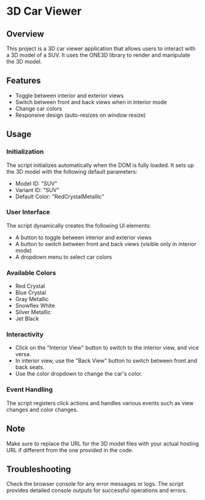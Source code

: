 # 3D Car Viewer

## Overview
This project is a 3D car viewer application that allows users to interact with a 3D model of a SUV. It uses the ONE3D library to render and manipulate the 3D model.

## Features
- Toggle between interior and exterior views
- Switch between front and back views when in interior mode
- Change car colors
- Responsive design (auto-resizes on window resize)



## Usage

### Initialization
The script initializes automatically when the DOM is fully loaded. It sets up the 3D model with the following default parameters:
- Model ID: "SUV"
- Variant ID: "SUV"
- Default Color: "RedCrystalMetallic"

### User Interface
The script dynamically creates the following UI elements:
- A button to toggle between interior and exterior views
- A button to switch between front and back views (visible only in interior mode)
- A dropdown menu to select car colors

### Available Colors
- Red Crystal
- Blue Crystal
- Gray Metallic
- Snowflex White
- Silver Metallic
- Jet Black

### Interactivity
- Click on the "Interior View" button to switch to the interior view, and vice versa.
- In interior view, use the "Back View" button to switch between front and back seats.
- Use the color dropdown to change the car's color.

### Event Handling
The script registers click actions and handles various events such as view changes and color changes.

## Note
Make sure to replace the URL for the 3D model files with your actual hosting URL if different from the one provided in the code.

## Troubleshooting
Check the browser console for any error messages or logs. The script provides detailed console outputs for successful operations and errors.
